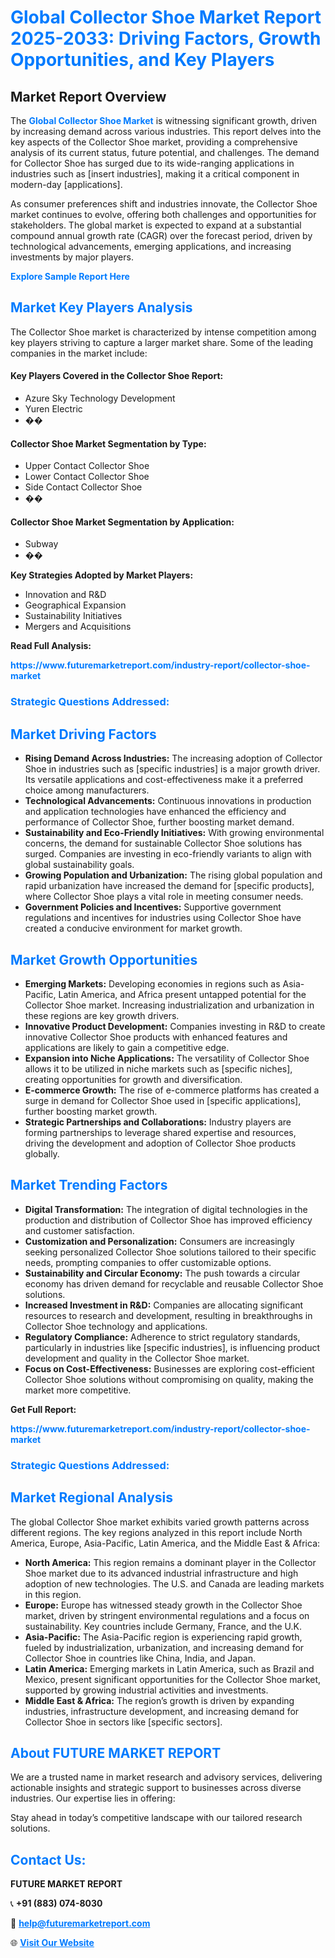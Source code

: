 <h1 style="color: #007BFF;">Global Collector Shoe Market Report 2025-2033: Driving Factors, Growth Opportunities, and Key Players</h1>

<section id="overview">
<h2>Market Report Overview</h2>
<p>The <a href="https://www.futuremarketreport.com/industry-report/collector-shoe-market" style="color: #007BFF; text-decoration: none;"><strong>Global Collector Shoe Market</strong></a> is witnessing significant growth, driven by increasing demand across various industries. This report delves into the key aspects of the Collector Shoe market, providing a comprehensive analysis of its current status, future potential, and challenges. The demand for Collector Shoe has surged due to its wide-ranging applications in industries such as [insert industries], making it a critical component in modern-day [applications].</p>
<p>As consumer preferences shift and industries innovate, the Collector Shoe market continues to evolve, offering both challenges and opportunities for stakeholders. The global market is expected to expand at a substantial compound annual growth rate (CAGR) over the forecast period, driven by technological advancements, emerging applications, and increasing investments by major players.</p>
</section>

<section id="overview">
<p><a href="https://www.futuremarketreport.com/request-sample/reportId=117637" style="color: #007BFF; text-decoration: none;"><strong>Explore Sample Report Here</strong></a></p>
</section>

<section id="key-players">
<h2 style="color: #007BFF;">Market Key Players Analysis</h2>
<p>The Collector Shoe market is characterized by intense competition among key players striving to capture a larger market share. Some of the leading companies in the market include:</p>
<h4>Key Players Covered in the Collector Shoe Report:</h4>
<ul><li>Azure Sky Technology Development</li><li>Yuren Electric</li><li>��</li></ul>
<h4>Collector Shoe Market Segmentation by Type:</h4>
<ul><li>Upper Contact Collector Shoe</li><li>Lower Contact Collector Shoe</li><li>Side Contact Collector Shoe</li><li>��</li></ul>

<h4>Collector Shoe Market Segmentation by Application:</h4>
<ul><li>Subway</li><li>��</li></ul>
<p><strong>Key Strategies Adopted by Market Players:</strong></p>
<ul>
<li>Innovation and R&D</li>
<li>Geographical Expansion</li>
<li>Sustainability Initiatives</li>
<li>Mergers and Acquisitions</li>
</ul>
</section>

<section>
<p><strong>Read Full Analysis: </strong></p><a href="https://www.futuremarketreport.com/industry-report/collector-shoe-market" style="color: #007BFF; text-decoration: none;"><strong>https://www.futuremarketreport.com/industry-report/collector-shoe-market</strong></a>
<h3 style="color: #007BFF;">Strategic Questions Addressed:</h3>
</section>

<section id="driving-factors">
<h2 style="color: #007BFF;">Market Driving Factors</h2>
<ul>
<li><strong>Rising Demand Across Industries:</strong> The increasing adoption of Collector Shoe in industries such as [specific industries] is a major growth driver. Its versatile applications and cost-effectiveness make it a preferred choice among manufacturers.</li>
<li><strong>Technological Advancements:</strong> Continuous innovations in production and application technologies have enhanced the efficiency and performance of Collector Shoe, further boosting market demand.</li>
<li><strong>Sustainability and Eco-Friendly Initiatives:</strong> With growing environmental concerns, the demand for sustainable Collector Shoe solutions has surged. Companies are investing in eco-friendly variants to align with global sustainability goals.</li>
<li><strong>Growing Population and Urbanization:</strong> The rising global population and rapid urbanization have increased the demand for [specific products], where Collector Shoe plays a vital role in meeting consumer needs.</li>
<li><strong>Government Policies and Incentives:</strong> Supportive government regulations and incentives for industries using Collector Shoe have created a conducive environment for market growth.</li>
</ul>
</section>

<section id="growth-opportunities">
<h2 style="color: #007BFF;">Market Growth Opportunities</h2>
<ul>
<li><strong>Emerging Markets:</strong> Developing economies in regions such as Asia-Pacific, Latin America, and Africa present untapped potential for the Collector Shoe market. Increasing industrialization and urbanization in these regions are key growth drivers.</li>
<li><strong>Innovative Product Development:</strong> Companies investing in R&D to create innovative Collector Shoe products with enhanced features and applications are likely to gain a competitive edge.</li>
<li><strong>Expansion into Niche Applications:</strong> The versatility of Collector Shoe allows it to be utilized in niche markets such as [specific niches], creating opportunities for growth and diversification.</li>
<li><strong>E-commerce Growth:</strong> The rise of e-commerce platforms has created a surge in demand for Collector Shoe used in [specific applications], further boosting market growth.</li>
<li><strong>Strategic Partnerships and Collaborations:</strong> Industry players are forming partnerships to leverage shared expertise and resources, driving the development and adoption of Collector Shoe products globally.</li>
</ul>
</section>

<section id="trending-factors">
<h2 style="color: #007BFF;">Market Trending Factors</h2>
<ul>
<li><strong>Digital Transformation:</strong> The integration of digital technologies in the production and distribution of Collector Shoe has improved efficiency and customer satisfaction.</li>
<li><strong>Customization and Personalization:</strong> Consumers are increasingly seeking personalized Collector Shoe solutions tailored to their specific needs, prompting companies to offer customizable options.</li>
<li><strong>Sustainability and Circular Economy:</strong> The push towards a circular economy has driven demand for recyclable and reusable Collector Shoe solutions.</li>
<li><strong>Increased Investment in R&D:</strong> Companies are allocating significant resources to research and development, resulting in breakthroughs in Collector Shoe technology and applications.</li>
<li><strong>Regulatory Compliance:</strong> Adherence to strict regulatory standards, particularly in industries like [specific industries], is influencing product development and quality in the Collector Shoe market.</li>
<li><strong>Focus on Cost-Effectiveness:</strong> Businesses are exploring cost-efficient Collector Shoe solutions without compromising on quality, making the market more competitive.</li>
</ul>
</section>

<section>
<p><strong>Get Full Report: </strong></p><a href="https://www.futuremarketreport.com/industry-report/collector-shoe-market" style="color: #007BFF; text-decoration: none;"><strong>https://www.futuremarketreport.com/industry-report/collector-shoe-market</strong></a>
<h3 style="color: #007BFF;">Strategic Questions Addressed:</h3>
</section>


<section id="regional-analysis">
<h2 style="color: #007BFF;">Market Regional Analysis</h2>
<p>The global Collector Shoe market exhibits varied growth patterns across different regions. The key regions analyzed in this report include North America, Europe, Asia-Pacific, Latin America, and the Middle East & Africa:</p>
<ul>
<li><strong>North America:</strong> This region remains a dominant player in the Collector Shoe market due to its advanced industrial infrastructure and high adoption of new technologies. The U.S. and Canada are leading markets in this region.</li>
<li><strong>Europe:</strong> Europe has witnessed steady growth in the Collector Shoe market, driven by stringent environmental regulations and a focus on sustainability. Key countries include Germany, France, and the U.K.</li>
<li><strong>Asia-Pacific:</strong> The Asia-Pacific region is experiencing rapid growth, fueled by industrialization, urbanization, and increasing demand for Collector Shoe in countries like China, India, and Japan.</li>
<li><strong>Latin America:</strong> Emerging markets in Latin America, such as Brazil and Mexico, present significant opportunities for the Collector Shoe market, supported by growing industrial activities and investments.</li>
<li><strong>Middle East & Africa:</strong> The region’s growth is driven by expanding industries, infrastructure development, and increasing demand for Collector Shoe in sectors like [specific sectors].</li>
</ul>
</section>

<footer>
<h2 style="color: #007BFF;">About FUTURE MARKET REPORT</h2>
<p>We are a trusted name in market research and advisory services, delivering actionable insights and strategic support to businesses across diverse industries. Our expertise lies in offering:</p>

<p>Stay ahead in today’s competitive landscape with our tailored research solutions.</p>

<h2 style="color: #007BFF;">Contact Us:</h2>
<p><strong>FUTURE MARKET REPORT</strong></p>
<p>📞 <strong>+91 (883) 074-8030</strong></p>
<p>📧 <strong><a href="mailto:help@futuremarketreport.com" style="color: #007BFF;">help@futuremarketreport.com</a></strong></p>
<p>🌐 <strong><a href="https://www.futuremarketreport.com/" style="color: #007BFF;">Visit Our Website</a></strong></p>
</footer>
